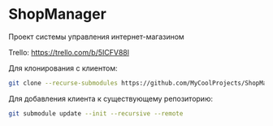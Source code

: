 # ShopManager

Проект системы управления интернет-магазином

Trello: https://trello.com/b/5ICFV88l

Для клонирования с клиентом:
```bash
git clone --recurse-submodules https://github.com/MyCoolProjects/ShopManager.git
```

Для добавления клиента к существующему репозиторию:
```bash
git submodule update --init --recursive --remote
```
